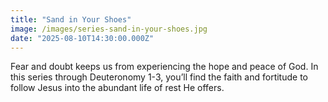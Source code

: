 ```yaml
---
title: "Sand in Your Shoes"
image: /images/series-sand-in-your-shoes.jpg
date: "2025-08-10T14:30:00.000Z"
---
```

Fear and doubt keeps us from experiencing the hope and peace of God. In this series through Deuteronomy 1-3, you’ll find the faith and fortitude to follow Jesus into the abundant life of rest He offers.
